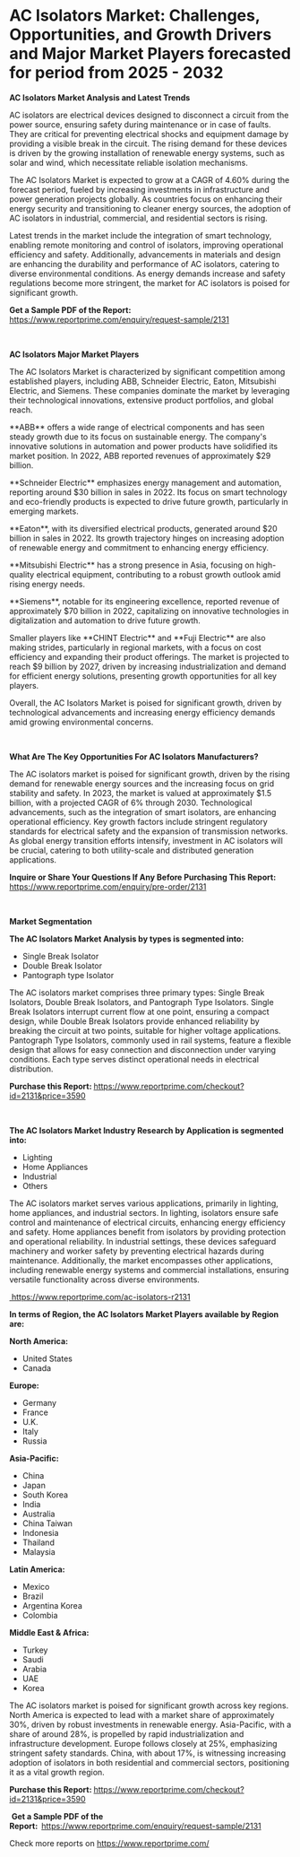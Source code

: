 <p><h1>AC Isolators Market: Challenges, Opportunities, and Growth Drivers and Major Market Players forecasted for period from 2025 - 2032</h1></p><p><strong>AC Isolators Market Analysis and Latest Trends</strong></p>
<p><p>AC isolators are electrical devices designed to disconnect a circuit from the power source, ensuring safety during maintenance or in case of faults. They are critical for preventing electrical shocks and equipment damage by providing a visible break in the circuit. The rising demand for these devices is driven by the growing installation of renewable energy systems, such as solar and wind, which necessitate reliable isolation mechanisms.</p><p>The AC Isolators Market is expected to grow at a CAGR of 4.60% during the forecast period, fueled by increasing investments in infrastructure and power generation projects globally. As countries focus on enhancing their energy security and transitioning to cleaner energy sources, the adoption of AC isolators in industrial, commercial, and residential sectors is rising.</p><p>Latest trends in the market include the integration of smart technology, enabling remote monitoring and control of isolators, improving operational efficiency and safety. Additionally, advancements in materials and design are enhancing the durability and performance of AC isolators, catering to diverse environmental conditions. As energy demands increase and safety regulations become more stringent, the market for AC isolators is poised for significant growth.</p></p>
<p><strong>Get a Sample PDF of the Report:&nbsp;</strong> <a href="https://www.reportprime.com/enquiry/request-sample/2131?utm_campaign=3075&utm_medium=2&utm_source=Github&utm_content=ia&utm_term=18032025&utm_id=ac-isolators">https://www.reportprime.com/enquiry/request-sample/2131</a></p>
<p>&nbsp;</p>
<p><strong>AC Isolators Major Market Players</strong></p>
<p><p>The AC Isolators Market is characterized by significant competition among established players, including ABB, Schneider Electric, Eaton, Mitsubishi Electric, and Siemens. These companies dominate the market by leveraging their technological innovations, extensive product portfolios, and global reach.</p><p>**ABB** offers a wide range of electrical components and has seen steady growth due to its focus on sustainable energy. The company's innovative solutions in automation and power products have solidified its market position. In 2022, ABB reported revenues of approximately $29 billion.</p><p>**Schneider Electric** emphasizes energy management and automation, reporting around $30 billion in sales in 2022. Its focus on smart technology and eco-friendly products is expected to drive future growth, particularly in emerging markets.</p><p>**Eaton**, with its diversified electrical products, generated around $20 billion in sales in 2022. Its growth trajectory hinges on increasing adoption of renewable energy and commitment to enhancing energy efficiency.</p><p>**Mitsubishi Electric** has a strong presence in Asia, focusing on high-quality electrical equipment, contributing to a robust growth outlook amid rising energy needs. </p><p>**Siemens**, notable for its engineering excellence, reported revenue of approximately $70 billion in 2022, capitalizing on innovative technologies in digitalization and automation to drive future growth.</p><p>Smaller players like **CHINT Electric** and **Fuji Electric** are also making strides, particularly in regional markets, with a focus on cost efficiency and expanding their product offerings. The market is projected to reach $9 billion by 2027, driven by increasing industrialization and demand for efficient energy solutions, presenting growth opportunities for all key players. </p><p>Overall, the AC Isolators Market is poised for significant growth, driven by technological advancements and increasing energy efficiency demands amid growing environmental concerns.</p></p>
<p>&nbsp;</p>
<p><strong>What Are The Key Opportunities For AC Isolators Manufacturers?</strong></p>
<p><p>The AC isolators market is poised for significant growth, driven by the rising demand for renewable energy sources and the increasing focus on grid stability and safety. In 2023, the market is valued at approximately $1.5 billion, with a projected CAGR of 6% through 2030. Technological advancements, such as the integration of smart isolators, are enhancing operational efficiency. Key growth factors include stringent regulatory standards for electrical safety and the expansion of transmission networks. As global energy transition efforts intensify, investment in AC isolators will be crucial, catering to both utility-scale and distributed generation applications.</p></p>
<p><strong>Inquire or Share Your Questions If Any Before Purchasing This Report:</strong> <a href="https://www.reportprime.com/enquiry/pre-order/2131?utm_campaign=3075&utm_medium=2&utm_source=Github&utm_content=ia&utm_term=18032025&utm_id=ac-isolators">https://www.reportprime.com/enquiry/pre-order/2131</a></p>
<p>&nbsp;</p>
<p><strong>Market Segmentation</strong></p>
<p><strong>The AC Isolators Market Analysis by types is segmented into:</strong></p>
<p><ul><li>Single Break Isolator</li><li>Double Break Isolator</li><li>Pantograph type Isolator</li></ul></p>
<p><p>The AC isolators market comprises three primary types: Single Break Isolators, Double Break Isolators, and Pantograph Type Isolators. Single Break Isolators interrupt current flow at one point, ensuring a compact design, while Double Break Isolators provide enhanced reliability by breaking the circuit at two points, suitable for higher voltage applications. Pantograph Type Isolators, commonly used in rail systems, feature a flexible design that allows for easy connection and disconnection under varying conditions. Each type serves distinct operational needs in electrical distribution.</p></p>
<p><strong>Purchase this Report:&nbsp;</strong><a href="https://www.reportprime.com/checkout?id=2131&price=3590&utm_campaign=3075&utm_medium=2&utm_source=Github&utm_content=ia&utm_term=18032025&utm_id=ac-isolators">https://www.reportprime.com/checkout?id=2131&price=3590</a></p>
<p>&nbsp;</p>
<p><strong>The AC Isolators Market Industry Research by Application is segmented into:</strong></p>
<p><ul><li>Lighting</li><li>Home Appliances</li><li>Industrial</li><li>Others</li></ul></p>
<p><p>The AC isolators market serves various applications, primarily in lighting, home appliances, and industrial sectors. In lighting, isolators ensure safe control and maintenance of electrical circuits, enhancing energy efficiency and safety. Home appliances benefit from isolators by providing protection and operational reliability. In industrial settings, these devices safeguard machinery and worker safety by preventing electrical hazards during maintenance. Additionally, the market encompasses other applications, including renewable energy systems and commercial installations, ensuring versatile functionality across diverse environments.</p></p>
<p><a href="https://www.reportprime.com/ac-isolators-r2131?utm_campaign=3075&utm_medium=2&utm_source=Github&utm_content=ia&utm_term=18032025&utm_id=ac-isolators">&nbsp;https://www.reportprime.com/ac-isolators-r2131</a></p>
<p><strong>In terms of Region, the AC Isolators Market Players available by Region are:</strong></p>
<p>
    <p> <strong> North America: </strong>
        <ul>
            <li>United States</li>
            <li>Canada</li>
        </ul>
        </p> 
    <p> <strong> Europe: </strong>
        <ul>
            <li>Germany</li>
            <li>France</li>
            <li>U.K.</li>
            <li>Italy</li>
            <li>Russia</li>
        </ul>
        </p> 
    <p> <strong> Asia-Pacific: </strong>
        <ul>
            <li>China</li>
            <li>Japan</li>
            <li>South Korea</li>
            <li>India</li>
            <li>Australia</li>
            <li>China Taiwan</li>
            <li>Indonesia</li>
            <li>Thailand</li>
            <li>Malaysia</li>
        </ul>
        </p> 
    <p> <strong> Latin America: </strong>
        <ul>
            <li>Mexico</li>
            <li>Brazil</li>
            <li>Argentina Korea</li>
            <li>Colombia</li>
        </ul>
        </p> 
    <p> <strong> Middle East & Africa: </strong>
        <ul>
            <li>Turkey</li>
            <li>Saudi</li>
            <li>Arabia</li>
            <li>UAE</li>
            <li>Korea</li>
        </ul>
    </p>
    </p>
<p><p>The AC isolators market is poised for significant growth across key regions. North America is expected to lead with a market share of approximately 30%, driven by robust investments in renewable energy. Asia-Pacific, with a share of around 28%, is propelled by rapid industrialization and infrastructure development. Europe follows closely at 25%, emphasizing stringent safety standards. China, with about 17%, is witnessing increasing adoption of isolators in both residential and commercial sectors, positioning it as a vital growth region.</p></p>
<p><strong>Purchase this Report: </strong><a href="https://www.reportprime.com/checkout?id=2131&price=3590&utm_campaign=3075&utm_medium=2&utm_source=Github&utm_content=ia&utm_term=18032025&utm_id=ac-isolators">https://www.reportprime.com/checkout?id=2131&price=3590</a></p>
<p>&nbsp;<strong>Get a Sample PDF of the Report:&nbsp;&nbsp;</strong><a href="https://www.reportprime.com/enquiry/request-sample/2131?utm_campaign=3075&utm_medium=2&utm_source=Github&utm_content=ia&utm_term=18032025&utm_id=ac-isolators">https://www.reportprime.com/enquiry/request-sample/2131</a></p>
<p><strong></strong></p>
<p>Check more reports on <a href="https://www.reportprime.com/?utm_campaign=3075&utm_medium=2&utm_source=Github&utm_content=ia&utm_term=18032025&utm_id=ac-isolators">https://www.reportprime.com/</a></p>